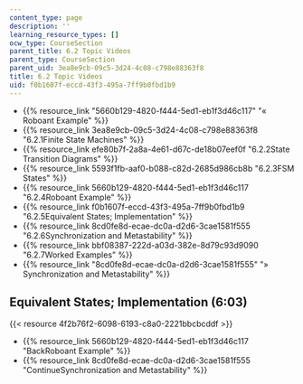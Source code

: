 ```yaml
---
content_type: page
description: ''
learning_resource_types: []
ocw_type: CourseSection
parent_title: 6.2 Topic Videos
parent_type: CourseSection
parent_uid: 3ea8e9cb-09c5-3d24-4c08-c798e88363f8
title: 6.2 Topic Videos
uid: f0b1607f-eccd-43f3-495a-7ff9b0fbd1b9
---
```


*   {{% resource_link "5660b129-4820-f444-5ed1-eb1f3d46c117" "« Roboant Example" %}}
*   {{% resource_link 3ea8e9cb-09c5-3d24-4c08-c798e88363f8 "6.2.1Finite State Machines" %}}
*   {{% resource_link efe80b7f-2a8a-4e61-d67c-de18b07eef0f "6.2.2State Transition Diagrams" %}}
*   {{% resource_link 5593f1fb-aaf0-b088-c82d-2685d986cb8b "6.2.3FSM States" %}}
*   {{% resource_link 5660b129-4820-f444-5ed1-eb1f3d46c117 "6.2.4Roboant Example" %}}
*   {{% resource_link f0b1607f-eccd-43f3-495a-7ff9b0fbd1b9 "6.2.5Equivalent States; Implementation" %}}
*   {{% resource_link 8cd0fe8d-ecae-dc0a-d2d6-3cae1581f555 "6.2.6Synchronization and Metastability" %}}
*   {{% resource_link bbf08387-222d-a03d-382e-8d79c93d9090 "6.2.7Worked Examples" %}}
*   {{% resource_link "8cd0fe8d-ecae-dc0a-d2d6-3cae1581f555" "» Synchronization and Metastability" %}}

Equivalent States; Implementation (6:03)
----------------------------------------

{{< resource 4f2b76f2-6098-6193-c8a0-2221bbcbcddf >}}

*   {{% resource_link 5660b129-4820-f444-5ed1-eb1f3d46c117 "BackRoboant Example" %}}
*   {{% resource_link 8cd0fe8d-ecae-dc0a-d2d6-3cae1581f555 "ContinueSynchronization and Metastability" %}}